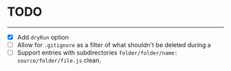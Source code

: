 # TODO

---

- [x] Add `dryRun` option
- [ ] Allow for `.gitignore` as a filter of what shouldn't be deleted during a
- [ ] Support entries with subdirectories `folder/folder/name: source/folder/file.js`
clean.